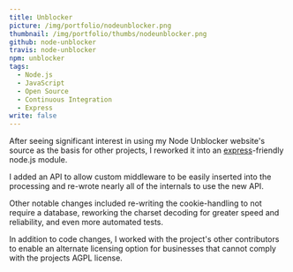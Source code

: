 ```yaml
---
title: Unblocker
picture: /img/portfolio/nodeunblocker.png
thumbnail: /img/portfolio/thumbs/nodeunblocker.png
github: node-unblocker
travis: node-unblocker
npm: unblocker
tags: 
  - Node.js
  - JavaScript
  - Open Source
  - Continuous Integration
  - Express
write: false
---
```


After seeing significant interest in using my Node Unblocker website's source as the basis for other projects, I reworked it into an [express](http://expressjs.com/)-friendly node.js module.

I added an API to allow custom middleware to be easily inserted into the processing and re-wrote nearly all of the internals to use the new API.

Other notable changes included re-writing the cookie-handling to not require a database, reworking the charset decoding for greater speed and reliability, and even more automated tests.

In addition to code changes, I worked with the project's other contributors to enable an alternate licensing option for businesses that cannot comply with the projects AGPL license.
